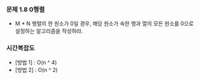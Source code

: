 ### 문제 1.8 0행렬
- M * N 행렬의 한 원소가 0일 경우, 해당 원소가 속한 행과 열의 모든 원소를 0으로 설정하는 알고리즘을 작성하라.

### 시간복잡도
- [방법 1] : O(n ^ 4)
- [방법 2] : O(n ^ 2)

